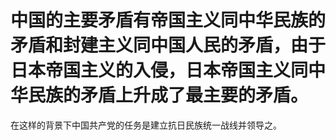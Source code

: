# 中国的主要矛盾有帝国主义同中华民族的矛盾和封建主义同中国人民的矛盾，由于日本帝国主义的入侵，日本帝国主义同中华民族的矛盾上升成了最主要的矛盾。
在这样的背景下中国共产党的任务是建立抗日民族统一战线并领导之。
